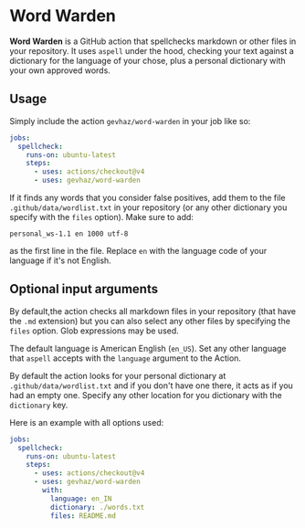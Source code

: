 # Word Warden

**Word Warden** is a GitHub action that spellchecks markdown or other files in
your repository. It uses `aspell` under the hood, checking your text against a
dictionary for the language of your chose, plus a personal dictionary with your
own approved words.

## Usage

Simply include the action `gevhaz/word-warden` in your job like so:

```yaml
jobs:
  spellcheck:
    runs-on: ubuntu-latest
    steps:
      - uses: actions/checkout@v4
      - uses: gevhaz/word-warden
```

If it finds any words that you consider false positives, add them to the file
`.github/data/wordlist.txt` in your repository (or any other dictionary you
specify with the `files` option). Make sure to add:

```text
personal_ws-1.1 en 1000 utf-8
```

as the first line in the file. Replace `en` with the language code of your
language if it's not English.

## Optional input arguments

By default,the action checks all markdown files in your repository (that have
the `.md` extension) but you can also select any other files by specifying the
`files` option. Glob expressions may be used.

The default language is American English (`en_US`). Set any other language that
`aspell` accepts with the `language` argument to the Action.

By default the action looks for your personal dictionary at
`.github/data/wordlist.txt` and if you don't have one there, it acts as if you
had an empty one. Specify any other location for you dictionary with the
`dictionary` key.

Here is an example with all options used:

```yaml
jobs:
  spellcheck:
    runs-on: ubuntu-latest
    steps:
      - uses: actions/checkout@v4
      - uses: gevhaz/word-warden
        with:
          language: en_IN
          dictionary: ./words.txt
          files: README.md
```
